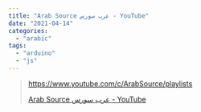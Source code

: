 ```yaml
---
title: "Arab Source عرب سورس - YouTube"
date: "2021-04-14"
categories: 
  - "arabic"
tags: 
  - "arduino"
  - "js"
---
```


> https://www.youtube.com/c/ArabSource/playlists
> 
> [Arab Source عرب سورس - YouTube](https://www.youtube.com/c/ArabSource/playlists)
